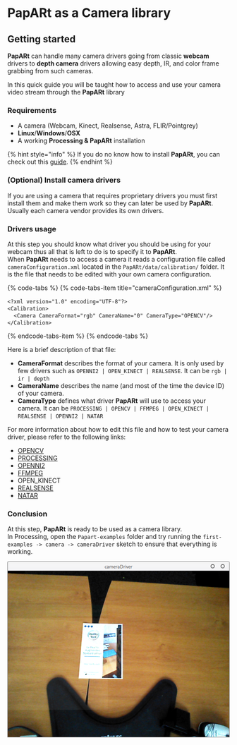 # PapARt as a Camera library

## Getting started

**PapARt** can handle many camera drivers going from classic **webcam** drivers to **depth camera** drivers allowing easy depth, IR, and color frame grabbing from such cameras.

In this quick guide you will be taught how to access and use your camera video stream through the **PapARt** library

### Requirements

* A camera \(Webcam, Kinect, Realsense, Astra, FLIR/Pointgrey\)
* **Linux**/**Windows**/**OSX**
* A working **Processing & PapARt** installation 

{% hint style="info" %}
If you do no know how to install **PapARt**, you can check out this [guide](../download-and-installation.md#the-papart-library-and-its-dependencies).
{% endhint %}

### \(Optional\) Install camera drivers

If you are using a camera that requires proprietary drivers you must first install them and make them work so they can later be used by **PapARt**.  
Usually each camera vendor provides its own drivers.

### Drivers usage

At this step you should know what driver you should be using for your webcam thus all that is left to do is to specify it to **PapARt**.  
When **PapARt** needs to access a camera it reads a configuration file called `cameraConfiguration.xml` located in the `PapARt/data/calibration/` folder. It is the file that needs to be edited with your own camera configuration.

{% code-tabs %}
{% code-tabs-item title="cameraConfiguration.xml" %}
```markup
<?xml version="1.0" encoding="UTF-8"?>
<Calibration>
  <Camera CameraFormat="rgb" CameraName="0" CameraType="OPENCV"/>
</Calibration>

```
{% endcode-tabs-item %}
{% endcode-tabs %}

Here is a brief description of that file:

* **CameraFormat** describes the format of your camera. It is only used by few drivers such as `OPENNI2 | OPEN_KINECT | REALSENSE`. It can be `rgb | ir | depth`
* **CameraName** describes the name \(and most of the time the device ID\) of your camera.
* **CameraType** defines what driver **PapARt** will use to access your camera. It can be `PROCESSING | OPENCV | FFMPEG | OPEN_KINECT | REALSENSE | OPENNI2 | NATAR`

For more information about how to edit this file and how to test your camera driver, please refer to the following links:

* [OPENCV](opencv.md)
* [PROCESSING](processing.md)
* [OPENNI2](openni2.md)
* [FFMPEG](ffmpeg.md)
* OPEN\_KINECT
* [REALSENSE](realsense.md)
* [NATAR](natar.md)

### Conclusion

At this step, **PapARt** is ready to be used as a camera library.   
In Processing,  open the `Papart-examples` folder and try running the `first-examples -> camera -> cameraDriver` sketch to ensure that everything is working.

![CameraDriver loading a camera using the Natar driver](../../../.gitbook/assets/cameradriver.png)



